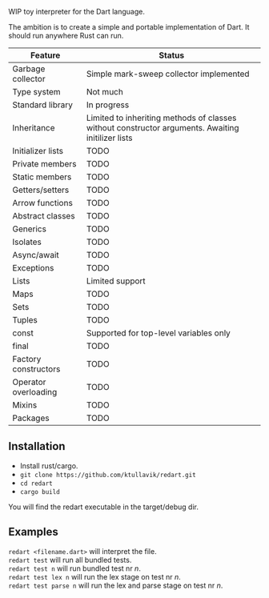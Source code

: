 
WIP toy interpreter for the Dart language.

The ambition is to create a simple and portable implementation of Dart. It should run anywhere Rust can run.

|       Feature          |    Status                                                                                          |
| ---------------------- | -------------------------------------------------------------------------------------------------- |
| Garbage collector      | Simple mark-sweep collector implemented                                                            |
| Type system            | Not much                                                                                           |
| Standard library       | In progress                                                                                        |
| Inheritance            | Limited to inheriting methods of classes without constructor arguments. Awaiting initilizer lists  |
| Initializer lists      | TODO                                                                                               |
| Private members        | TODO                                                                                               |
| Static members         | TODO                                                                                               |
| Getters/setters        | TODO                                                                                               |
| Arrow functions        | TODO                                                                                               |
| Abstract classes       | TODO                                                                                               |
| Generics               | TODO                                                                                               |
| Isolates               | TODO                                                                                               |
| Async/await            | TODO                                                                                               |
| Exceptions             | TODO                                                                                               |
| Lists                  | Limited support                                                                                    |
| Maps                   | TODO                                                                                               |
| Sets                   | TODO                                                                                               |
| Tuples                 | TODO                                                                                               |
| const                  | Supported for top-level variables only                                                             |
| final                  | TODO                                                                                               |
| Factory constructors   | TODO                                                                                               |
| Operator overloading   | TODO                                                                                               |
| Mixins                 | TODO                                                                                               |
| Packages               | TODO                                                                                               |


## Installation
* Install rust/cargo.
* `git clone https://github.com/ktullavik/redart.git`
* `cd redart`
* `cargo build`

You will find the redart executable in the target/debug dir.

## Examples
`redart <filename.dart>` will interpret the file.  
`redart test` will run all bundled tests.  
`redart test n` will run bundled test nr *n*.   
`redart test lex n` will run the lex stage on test nr *n*.  
`redart test parse n` will run the lex and parse stage on test nr *n*.

